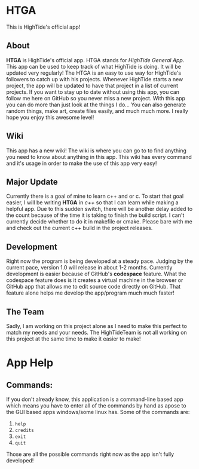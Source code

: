 # HTGA
This is HighTide's official app!

## About
**HTGA** is HighTide's official app. HTGA stands for *HighTide General App*. This app can be used to keep track of what HighTide is doing. It will be updated very regularly! The HTGA is an easy to use way for HighTide's followers to catch up with his projects. Whenever HighTide starts a new project, the app will be updated to have that project in a list of current projects. If you want to stay up to date without using this app, you can follow me here on GitHub so you never miss a new project. With this app you can do more than just look at the things I do... You can also generate random things, make art, create files easily, and much much more. I really hope you enjoy this awesome level!

## Wiki
This app has a new wiki! The wiki is where you can go to to find anything you need to know about anything in this app. This wiki has every command and it's usage in order to make the use of this app very easy!

## Major Update
Currently there is a goal of mine to learn c++ and or c. To start that goal easier, I will be writing **HTGA** in *c++* so that I can learn while making a helpful app. Due to this sudden switch, there will be another delay added to the count because of the time it is taking to finish the build script. I can't currently decide whether to do it in makefile or cmake. Please bare with me and check out the current c++ build in the project releases.

## Development
Right now the program is being developed at a steady pace. Judging by the current pace, version 1.0 will release in about 1-2 months. Currently development is easier because of GitHub's **codespace** feature. What the codespace feature does is it creates a virtual machine in the browser or GitHub app that allows me to edit source code directly on GitHub. That feature alone helps me develop the app/program much much faster!

## The Team
Sadly, I am working on this project alone as I need to make this perfect to match my needs and your needs. The HighTideTeam is not all working on this project at the same time to make it easier to make!

# App Help
## Commands:
If you don't already know, this application is a command-line based app which means you have to enter all of the commands by hand as apose to the GUI based apps windows/some linux has. 
Some of the commands are: 
1. `help`
2. `credits`
3. `exit`
4. `quit`

Those are all the possible commands right now as the app isn't fully developed!
